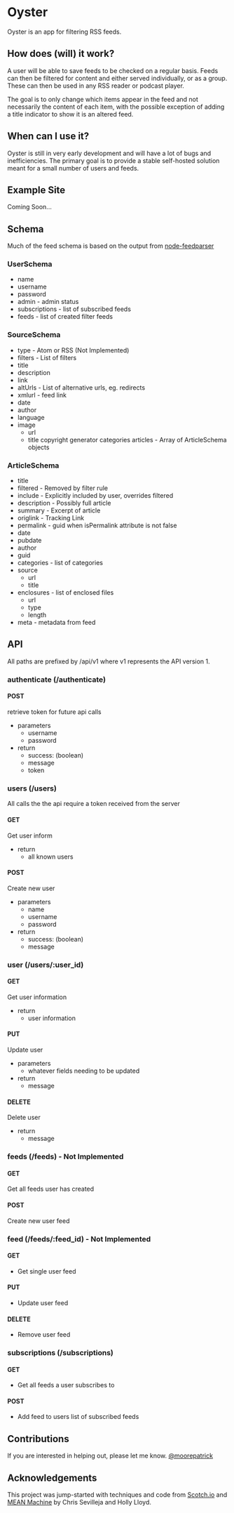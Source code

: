# Oyster
Oyster is an app for filtering RSS feeds.

## How does (will) it work?
A user will be able to save feeds to be checked on a regular basis. Feeds can then be filtered for content and either served individually, or as a group. These can then be used in any RSS reader or podcast player.

The goal is to only change which items appear in the feed and not necessarily the content of each item, with the possible exception of adding a title indicator to show it is an altered feed.

## When can I use it?
Oyster is still in very early development and will have a lot of bugs and inefficiencies. The primary goal is to provide a stable self-hosted solution meant for a small number of users and feeds.

## Example Site
Coming Soon...

## Schema
Much of the feed schema is based on the output from [node-feedparser](https://github.com/danmactough/node-feedparser#what-is-the-parsed-output-produced-by-feedparser)

### UserSchema
- name
- username
- password
- admin - admin status
- subscriptions - list of subscribed feeds
- feeds - list of created filter feeds

### SourceSchema
- type - Atom or RSS (Not Implemented)
- filters - List of filters
- title
- description
- link
- altUrls - List of alternative urls, eg. redirects
- xmlurl - feed link
- date
- author
- language
- image
  - url
  - title
copyright
generator
categories
articles - Array of ArticleSchema objects

### ArticleSchema
- title
- filtered - Removed by filter rule
- include - Explicitly included by user, overrides filtered
- description - Possibly full article
- summary - Excerpt of article
- origlink - Tracking Link
- permalink - guid when isPermalink attribute is not false
- date
- pubdate
- author
- guid
- categories - list of categories
- source
  - url
  - title
- enclosures - list of enclosed files
  - url
  - type
  - length
- meta - metadata from feed

## API
All paths are prefixed by /api/v1 where v1 represents the API version 1.

### authenticate (/authenticate)
#### POST
retrieve token for future api calls
- parameters
  - username
  - password
- return
  - success: (boolean)
  - message
  - token

### users (/users)
All calls the the api require a token received from the server

#### GET
Get user inform
- return
  - all known users

#### POST
Create new user
- parameters
  - name
  - username
  - password
- return
  - success: (boolean)
  - message

### user (/users/:user_id)
#### GET
Get user information
- return
  - user information

#### PUT
Update user
- parameters
  - whatever fields needing to be updated
- return
  - message

#### DELETE
Delete user
- return
  - message


### feeds (/feeds) - Not Implemented
#### GET
Get all feeds user has created
#### POST
Create new user feed

### feed (/feeds/:feed_id) - Not Implemented
#### GET
- Get single user feed
#### PUT
- Update user feed
#### DELETE
- Remove user feed

### subscriptions (/subscriptions)
#### GET
- Get all feeds a user subscribes to
#### POST
- Add feed to users list of subscribed feeds

## Contributions
If you are interested in helping out, please let me know.
[@moorepatrick](https://twitter.com/moorepatrick/)

## Acknowledgements
This project was jump-started with techniques and code from [Scotch.io](https://scotch.io) and [MEAN Machine](https://leanpub.com/mean-machine) by Chris Sevilleja and Holly Lloyd.
